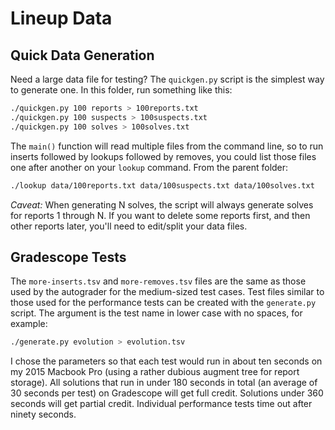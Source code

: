 # Lineup Data

## Quick Data Generation

Need a large data file for testing? The `quickgen.py` script is the simplest way
to generate one.  In this folder, run something like this:

```sh
./quickgen.py 100 reports > 100reports.txt
./quickgen.py 100 suspects > 100suspects.txt
./quickgen.py 100 solves > 100solves.txt
```

The `main()` function will read multiple files from the command line, so to run
inserts followed by lookups followed by removes, you could list those files one
after another on your `lookup` command.  From the parent folder:

```sh
./lookup data/100reports.txt data/100suspects.txt data/100solves.txt
```

_Caveat:_  When generating N solves,  the script will always generate solves for
reports 1 through N.  If you want to delete  some reports first,  and then other
reports later, you'll need to edit/split your data files.


## Gradescope Tests

The  `more-inserts.tsv` and  `more-removes.tsv` files are the same as those used
by the autograder  for the medium-sized test cases.  Test files similar to those
used for the performance tests can be created with the `generate.py` script. The
argument is the test name in lower case with no spaces, for example:

```sh
./generate.py evolution > evolution.tsv
```

I chose  the parameters so that  each test would run in  about ten seconds on my
2015 Macbook Pro  (using a rather dubious augment tree for report storage).  All
solutions that run in  under 180 seconds in total  (an average of 30 seconds per
test)  on Gradescope will get full credit.  Solutions under 360 seconds will get
partial credit.  Individual performance tests time out after ninety seconds.
